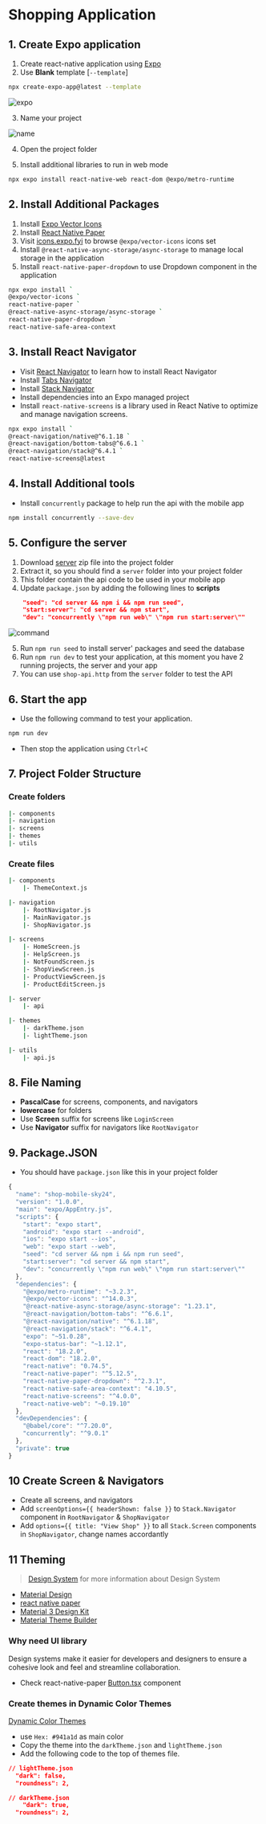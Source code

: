 # Shopping Application

## 1. Create Expo application

1. Create react-native application using [Expo](https://docs.expo.dev/get-started/create-a-project/)
2. Use **Blank** template [`--template`]

```bash
npx create-expo-app@latest --template
```

![expo](Images/JH_2024-11-10-18-41-48.png)

3. Name your project

![name](Images/JH_2024-11-10-18-43-51.png)

4. Open the project folder

5. Install additional libraries to run in web mode

```bash
npx expo install react-native-web react-dom @expo/metro-runtime
```

## 2. Install Additional Packages

1. Install [Expo Vector Icons](https://docs.expo.dev/guides/icons/)
2. Install [React Native Paper](https://reactnativepaper.com/)
3. Visit [icons.expo.fyi](https://icons.expo.fyi/Index) to browse `@expo/vector-icons` icons set
4. Install `@react-native-async-storage/async-storage` to manage local storage in the application
5. Install `react-native-paper-dropdown` to use Dropdown component in the application

```bash
npx expo install `
@expo/vector-icons `
react-native-paper `
@react-native-async-storage/async-storage `
react-native-paper-dropdown `
react-native-safe-area-context
```

## 3. Install React Navigator

- Visit [React Navigator](https://reactnavigation.org/) to learn how to install React Navigator
- Install [Tabs Navigator](https://reactnavigation.org/docs/tab-based-navigation)
- Install [Stack Navigator](https://reactnavigation.org/docs/stack-navigator)
- Install dependencies into an Expo managed project
- Install `react-native-screens` is a library used in React Native to optimize and manage navigation screens.

```bash
npx expo install `
@react-navigation/native@^6.1.18 `
@react-navigation/bottom-tabs@^6.6.1 `
@react-navigation/stack@^6.4.1 `
react-native-screens@latest
```

## 4. Install Additional tools

- Install `concurrently` package to help run the api with the mobile app

```bash
npm install concurrently --save-dev
```

## 5. Configure the server

1. Download [server](./assets/server.zip) zip file into the project folder
2. Extract it, so you should find a `server` folder into your project folder
3. This folder contain the api code to be used in your mobile app
4. Update `package.json` by adding the following lines to **scripts**

```json
    "seed": "cd server && npm i && npm run seed",
    "start:server": "cd server && npm start",
    "dev": "concurrently \"npm run web\" \"npm run start:server\""
```

![command](Images/JH_2024-11-10-18-48-06.png)

5. Run `npm run seed` to install server' packages and seed the database
6. Run `npm run dev` to test your application, at this moment you have 2 running projects, the server and your app
7. You can use `shop-api.http` from the `server` folder to test the API

## 6. Start the app

- Use the following command to test your application.

```bash
npm run dev
```

- Then stop the application using `Ctrl+C`

## 7. Project Folder Structure

### Create folders

```bash
|- components
|- navigation
|- screens
|- themes
|- utils
```

### Create files

```bash
|- components
    |- ThemeContext.js

|- navigation
    |- RootNavigator.js
    |- MainNavigator.js
    |- ShopNavigator.js

|- screens
    |- HomeScreen.js
    |- HelpScreen.js
    |- NotFoundScreen.js
    |- ShopViewScreen.js
    |- ProductViewScreen.js
    |- ProductEditScreen.js

|- server
    |- api

|- themes
    |- darkTheme.json
    |- lightTheme.json

|- utils
    |- api.js
```

## 8. File Naming

- **PascalCase** for screens, components, and navigators
- **lowercase** for folders
- Use **Screen** suffix for screens like `LoginScreen`
- Use **Navigator** suffix for navigators like `RootNavigator`

## 9. Package.JSON

- You should have `package.json` like this in your project folder

```javascript
{
  "name": "shop-mobile-sky24",
  "version": "1.0.0",
  "main": "expo/AppEntry.js",
  "scripts": {
    "start": "expo start",
    "android": "expo start --android",
    "ios": "expo start --ios",
    "web": "expo start --web",
    "seed": "cd server && npm i && npm run seed",
    "start:server": "cd server && npm start",
    "dev": "concurrently \"npm run web\" \"npm run start:server\""
  },
  "dependencies": {
    "@expo/metro-runtime": "~3.2.3",
    "@expo/vector-icons": "^14.0.3",
    "@react-native-async-storage/async-storage": "1.23.1",
    "@react-navigation/bottom-tabs": "^6.6.1",
    "@react-navigation/native": "^6.1.18",
    "@react-navigation/stack": "^6.4.1",
    "expo": "~51.0.28",
    "expo-status-bar": "~1.12.1",
    "react": "18.2.0",
    "react-dom": "18.2.0",
    "react-native": "0.74.5",
    "react-native-paper": "^5.12.5",
    "react-native-paper-dropdown": "^2.3.1",
    "react-native-safe-area-context": "4.10.5",
    "react-native-screens": "^4.0.0",
    "react-native-web": "~0.19.10"
  },
  "devDependencies": {
    "@babel/core": "^7.20.0",
    "concurrently": "^9.0.1"
  },
  "private": true
}
```

## 10 Create Screen & Navigators

- Create all screens, and navigators
- Add `screenOptions={{ headerShown: false }}` to `Stack.Navigator` component in `RootNavigator` & `ShopNavigator`
- Add `options={{ title: "View Shop" }}` to all `Stack.Screen` components in `ShopNavigator`, change names accordantly

## 11 Theming

> [Design System](./Design%20System.md) for more information about Design System

- [Material Design](https://m3.material.io/)
- [react native paper](https://reactnativepaper.com/)
- [Material 3 Design Kit](https://www.figma.com/community/file/1035203688168086460/material-3-design-kit)
- [Material Theme Builder](https://www.figma.com/community/plugin/1034969338659738588/material-theme-builder)

### Why need UI library

Design systems make it easier for developers and designers to ensure a cohesive look and feel and streamline collaboration.

- Check react-native-paper [Button.tsx](https://github.com/callstack/react-native-paper/blob/main/src/components/Button/Button.tsx) component

### Create themes in Dynamic Color Themes

[Dynamic Color Themes](https://callstack.github.io/react-native-paper/docs/guides/theming#creating-dynamic-theme-colors)

- use `Hex: #941a1d` as main color
- Copy the theme into the `darkTheme.json` and `lightTheme.json`
- Add the following code to the top of themes file.

```json
// lightTheme.json
  "dark": false,
  "roundness": 2,

// darkTheme.json
    "dark": true,
  "roundness": 2,
```
